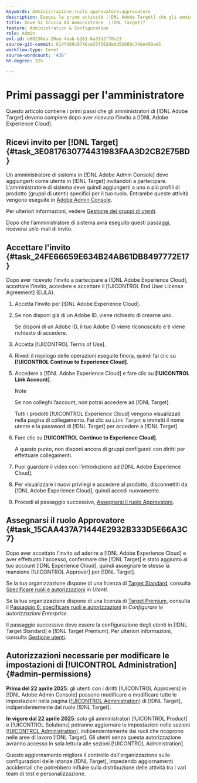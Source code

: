 ```yaml
---
keywords: Amministrazione;ruolo approvatore;approvatore
description: Esegui le prime attività [!DNL Adobe Target] che gli amministratori devono eseguire dopo aver ricevuto l'invito via e-mail a [!DNL Adobe Experience Cloud].
title: Dove Si Inizia Ad Amministrare  [!DNL Target]?
feature: Administration & Configuration
role: Admin
exl-id: b60236da-20ae-4bab-b261-6a33d2f70e23
source-git-commit: 614fd89c9746ce55f502debd5b689c34de400ae5
workflow-type: tm+mt
source-wordcount: '436'
ht-degree: 32%

---
```


# Primi passaggi per l&#39;amministratore

Questo articolo contiene i primi passi che gli amministratori di [!DNL Adobe Target] devono compiere dopo aver ricevuto l&#39;invito a [!DNL Adobe Experience Cloud].

## Ricevi invito per [!DNL Target] {#task_3E0817630774431983FAA3D2CB2E75BD}

Un amministratore di sistema in [!DNL Adobe Admin Console] deve aggiungerti come utente in [!DNL Target] invitandoti a partecipare. L’amministratore di sistema deve quindi aggiungerti a uno o più profili di prodotto (gruppi di utenti) specifici per il tuo ruolo. Entrambe queste attività vengono eseguite in [Adobe Admin Console](https://adminconsole.adobe.com).

Per ulteriori informazioni, vedere [Gestione dei gruppi di utenti](https://helpx.adobe.com/it/enterprise/using/users.html).

Dopo che l’amministratore di sistema avrà eseguito questi passaggi, riceverai un’e-mail di invito.

## Accettare l&#39;invito {#task_24FE66659E634B24AB61DB8497772E17}

Dopo aver ricevuto l&#39;invito a partecipare a [!DNL Adobe Experience Cloud], accettare l&#39;invito, accedere e accettare il [!UICONTROL End User License Agreement] (EULA).

1. Accetta l’invito per [!DNL Adobe Experience Cloud].
1. Se non disponi già di un Adobe ID, viene richiesto di crearne uno.

   Se disponi di un Adobe ID, il tuo Adobe ID viene riconosciuto e ti viene richiesto di accedere.
1. Accetta [!UICONTROL Terms of Use].
1. Rivedi il riepilogo delle operazioni eseguite finora, quindi fai clic su **[!UICONTROL Continue to Experience Cloud]**.
1. Accedere a [!DNL Adobe Experience Cloud] e fare clic su **[!UICONTROL Link Account]**.

   >[!NOTE]
   >
   >Se non colleghi l’account, non potrai accedere ad [!DNL Target].

   Tutti i prodotti [!UICONTROL Experience Cloud] vengono visualizzati nella pagina di collegamento. Fai clic su `Link Target` e immetti il nome utente e la password di [!DNL Target] per accedere a [!DNL Target].
1. Fare clic su **[!UICONTROL Continue to Experience Cloud]**.

   A questo punto, non disponi ancora di gruppi configurati con diritti per effettuare collegamenti.
1. Puoi guardare il video con l’introduzione ad [!DNL Adobe Experience Cloud].
1. Per visualizzare i nuovi privilegi e accedere al prodotto, disconnettiti da [!DNL Adobe Experience Cloud], quindi accedi nuovamente.
1. Procedi al passaggio successivo, [Assegnarsi il ruolo Approvatore](/help/main/administrating-target/start-target.md#task_15CAA437A71444E2932B333D5E66A3C7).

## Assegnarsi il ruolo Approvatore {#task_15CAA437A71444E2932B333D5E66A3C7}

Dopo aver accettato l&#39;invito ad aderire a [!DNL Adobe Experience Cloud] e aver effettuato l&#39;accesso, confermare che [!DNL Target] è stato aggiunto al tuo account [!DNL Experience Cloud], quindi assegnare te stesso la mansione [!UICONTROL Approver] per [!DNL Target].

Se la tua organizzazione dispone di una licenza di [Target Standard](/help/main/c-intro/intro.md#section_ACD5EFF17AAB4E979CBEFA0145CCD905), consulta [Specificare ruoli e autorizzazioni](/help/main/administrating-target/c-user-management/c-user-management/user-management.md#roles-permissions) in *Utenti*.

Se la tua organizzazione dispone di una licenza di [Target Premium](/help/main/c-intro/intro.md#premium), consulta il [Passaggio 6: specificare ruoli e autorizzazioni](/help/main/administrating-target/c-user-management/property-channel/properties-overview.md#section_8C425E43E5DD4111BBFC734A2B7ABC80) in *Configurare le autorizzazioni Enterprise*.

Il passaggio successivo deve essere la configurazione degli utenti in [!DNL Target Standard] e [!DNL Target Premium]. Per ulteriori informazioni, consulta [Gestione utenti](/help/main/administrating-target/c-user-management/user-management.md).

## Autorizzazioni necessarie per modificare le impostazioni di [!UICONTROL Administration] {#admin-permissions}

**Prima del 22 aprile 2025**: gli utenti con i diritti [!UICONTROL Approvers] in [!DNL Adobe Admin Console] possono modificare o modificare tutte le impostazioni nella pagina [[!UICONTROL Administration]](/help/main/administrating-target/administrating-target.md) di [!DNL Target], indipendentemente dal ruolo [!DNL Target].

**In vigore dal 22 aprile 2025**: solo gli amministratori [!UICONTROL Product] e [!UICONTROL Solutions] potranno aggiornare le impostazioni nelle sezioni [[!UICONTROL Administration]](/help/main/administrating-target/administrating-target.md), indipendentemente dai ruoli che ricoprono nelle aree di lavoro [!DNL Target]. Gli utenti senza questa autorizzazione avranno accesso in sola lettura alle sezioni [!UICONTROL Administration].

Questo aggiornamento migliora il controllo dell&#39;organizzazione sulle configurazioni delle istanze [!DNL Target], impedendo aggiornamenti accidentali che potrebbero influire sulla distribuzione delle attività tra i vari team di test e personalizzazione.
